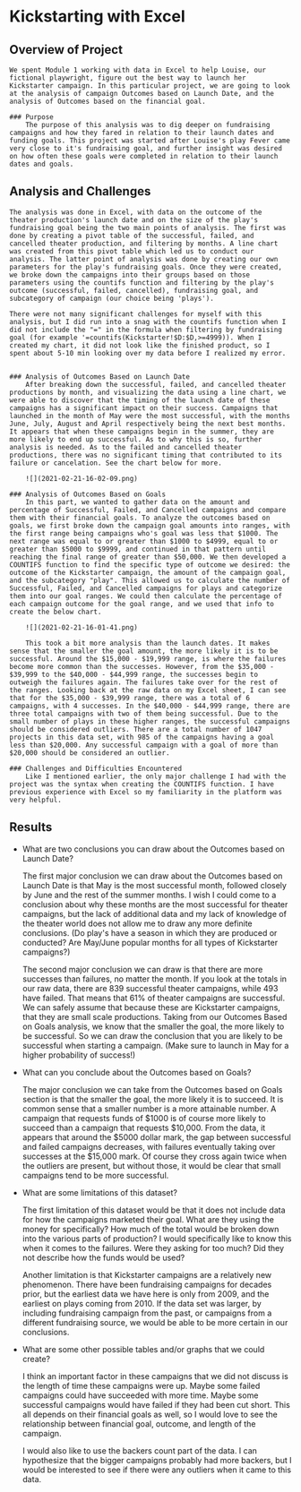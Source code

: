 # Kickstarting with Excel

## Overview of Project
    We spent Module 1 working with data in Excel to help Louise, our fictional playwright, figure out the best way to launch her Kickstarter campaign. In this particular project, we are going to look at the analysis of campaign Outcomes based on Launch Date, and the analysis of Outcomes based on the financial goal.  

    ### Purpose
        The purpose of this analysis was to dig deeper on fundraising campaigns and how they fared in relation to their launch dates and funding goals. This project was started after Louise's play Fever came very close to it's fundraising goal, and further insight was desired on how often these goals were completed in relation to their launch dates and goals. 

## Analysis and Challenges
    The analysis was done in Excel, with data on the outcome of the theater production's launch date and on the size of the play's fundraising goal being the two main points of analysis. The first was done by creating a pivot table of the successful, failed, and cancelled theater production, and filtering by months. A line chart was created from this pivot table which led us to conduct our analysis. The latter point of analysis was done by creating our own parameters for the play's fundraising goals. Once they were created, we broke down the campaigns into their groups based on those parameters using the countifs function and filtering by the play's outcome (successful, failed, cancelled), fundraising goal, and subcategory of campaign (our choice being 'plays').
    
    There were not many significant challenges for myself with this analysis, but I did run into a snag with the countifs function when I did not include the "=" in the formula when filtering by fundraising goal (for example '=countifs(Kickstarter!$D:$D,>=4999)). When I created my chart, it did not look like the finished product, so I spent about 5-10 min looking over my data before I realized my error.
    
    
    ### Analysis of Outcomes Based on Launch Date
        After breaking down the successful, failed, and cancelled theater productions by month, and visualizing the data using a line chart, we were able to discover that the timing of the launch date of these campaigns has a significant impact on their success. Campaigns that launched in the month of May were the most successful, with the months June, July, August and April respectively being the next best months.  It appears that when these campaigns begin in the summer, they are more likely to end up successful. As to why this is so, further analysis is needed. As to the failed and cancelled theater productions, there was no significant timing that contributed to its failure or cancelation. See the chart below for more. 

        ![](2021-02-21-16-02-09.png)

    ### Analysis of Outcomes Based on Goals
        In this part, we wanted to gather data on the amount and percentage of Successful, Failed, and Cancelled campaigns and compare them with their financial goals. To analyze the outcomes based on goals, we first broke down the campaign goal amounts into ranges, with the first range being campaigns who's goal was less that $1000. The next range was equal to or greater than $1000 to $4999, equal to or greater than $5000 to $9999, and continued in that pattern until reaching the final range of greater than $50,000. We then developed a COUNTIFS function to find the specific type of outcome we desired: the outcome of the Kickstarter campaign, the amount of the campaign goal, and the subcategory "play". This allowed us to calculate the number of Successful, Failed, and Cancelled campaigns for plays and categorize them into our goal ranges. We could then calculate the percentage of each campaign outcome for the goal range, and we used that info to create the below chart. 

        ![](2021-02-21-16-01-41.png)

        This took a bit more analysis than the launch dates. It makes sense that the smaller the goal amount, the more likely it is to be successful. Around the $15,000 - $19,999 range, is where the failures become more common than the successes. However, from the $35,000 - $39,999 to the $40,000 - $44,999 range, the successes begin to outweigh the failures again. The failures take over for the rest of the ranges. Looking back at the raw data on my Excel sheet, I can see that for the $35,000 - $39,999 range, there was a total of 6 campaigns, with 4 successes. In the $40,000 - $44,999 range, there are three total campaigns with two of them being successful. Due to the small number of plays in these higher ranges, the successful campaigns should be considered outliers. There are a total number of 1047 projects in this data set, with 985 of the campaigns having a goal less than $20,000. Any successful campaign with a goal of more than $20,000 should be considered an outlier.

    ### Challenges and Difficulties Encountered
        Like I mentioned earlier, the only major challenge I had with the project was the syntax when creating the COUNTIFS function. I have previous experience with Excel so my familiarity in the platform was very helpful. 

## Results

- What are two conclusions you can draw about the Outcomes based on Launch Date?

    The first major conclusion we can draw about the Outcomes based on Launch Date is that May is the most successful month, followed closely by June and the rest of the summer months. I wish I could come to a conclusion about why these months are the most successful for theater campaigns, but the lack of additional data and my lack of knowledge of the theater world does not allow me to draw any more definite conclusions. (Do play's have a season in which they are produced or conducted? Are May/June popular months for all types of Kickstarter campaigns?)

    The second major conclusion we can draw is that there are more successes than failures, no matter the month. If you look at the totals in our raw data, there are 839 successful theater campaigns, while 493 have failed. That means that 61% of theater campaigns are successful. We can safely assume that because these are Kickstarter campaigns, that they are small scale productions. Taking from our Outcomes Based on Goals analysis, we know that the smaller the goal, the more likely to be successful. So we can draw the conclusion that you are likely to be successful when starting a campaign. (Make sure to launch in May for a higher probability of success!)

- What can you conclude about the Outcomes based on Goals?

    The major conclusion we can take from the Outcomes based on Goals section is that the smaller the goal, the more likely it is to succeed. It is common sense that a smaller number is a more attainable number. A campaign that requests funds of $1000 is of course more likely to succeed than a campaign that requests $10,000. From the data, it appears that around the $5000 dollar mark, the gap between successful and failed campaigns decreases, with failures eventually taking over successes at the $15,000 mark. Of course they cross again twice when the outliers are present, but without those, it would be clear that small campaigns tend to be more successful. 

- What are some limitations of this dataset?

    The first limitation of this dataset would be that it does not include data for how the campaigns marketed their goal. What are they using the money for specifically? How much of the total would be broken down into the various parts of production? I would specifically like to know this when it comes to the failures. Were they asking for too much? Did they not describe how the funds would be used? 

    Another limitation is that Kickstarter campaigns are a relatively new phenomenon. There have been fundraising campaigns for decades prior, but the earliest data we have here is only from 2009, and the earliest on plays coming from 2010. If the data set was larger, by including fundraising campaign from the past, or campaigns from a different fundraising source, we would be able to be more certain in our conclusions.

- What are some other possible tables and/or graphs that we could create?

    I think an important factor in these campaigns that we did not discuss is the length of time these campaigns were up. Maybe some failed campaigns could have succeeded with more time. Maybe some successful campaigns would have failed if they had been cut short. This all depends on their financial goals as well, so I would love to see the relationship between financial goal, outcome, and length of the campaign. 

    I would also like to use the backers count part of the data. I can hypothesize that the bigger campaigns probably had more backers, but I would be interested to see if there were any outliers when it came to this data. 
